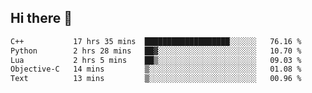## Hi there 👋

<!--START_SECTION:waka-->

```txt
C++           17 hrs 35 mins  ███████████████████░░░░░░   76.16 %
Python        2 hrs 28 mins   ██▓░░░░░░░░░░░░░░░░░░░░░░   10.70 %
Lua           2 hrs 5 mins    ██▒░░░░░░░░░░░░░░░░░░░░░░   09.03 %
Objective-C   14 mins         ▒░░░░░░░░░░░░░░░░░░░░░░░░   01.08 %
Text          13 mins         ▒░░░░░░░░░░░░░░░░░░░░░░░░   00.96 %
```

<!--END_SECTION:waka-->
